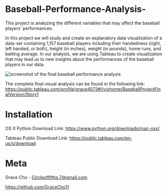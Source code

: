 # Baseball-Performance-Analysis-
This project is analyzing the different variables that may affect the baseball players' performances.

In this project we will study and create an explanatory data visualization of a data-set containing 1,157 baseball players including their handedness (right, left handed, or both), height (in inches), weight (in pounds), home runs, and batting average. In our analysis, we are using Tableau to create visualization that may lead us to new insights about the performances of the baseball players in our data.

![screenshot of the final baseball performance analysis](https://user-images.githubusercontent.com/38387040/39074469-84175882-44bf-11e8-8f34-3062465ab3ed.png)

The complete final visual analysis can be found in the following link: https://public.tableau.com/profile/grace4573#!/vizhome/BaseballProjectFinalVersion/Story1

# Installation

OS X 
Python Download Link:
https://www.python.org/downloads/mac-osx/

Tableau Public Download Link: 
https://public.tableau.com/en-us/s/download

# Meta

Grace Cho - Circleoffifths.7@gmail.com 

https://github.com/GraceCho11

